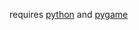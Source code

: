 requires [python](https://www.python.org/downloads/) and [pygame](https://www.pygame.org/download.shtml)
